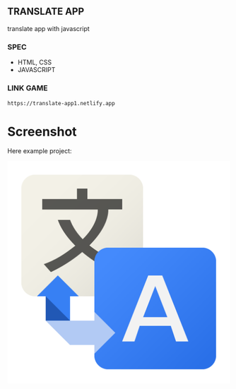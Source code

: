 ## TRANSLATE APP
translate app with javascript

### SPEC
- HTML, CSS
- JAVASCRIPT

### LINK GAME
```
https://translate-app1.netlify.app
```

# Screenshot
Here example project:

![screenshot](img/translate-ic.png)